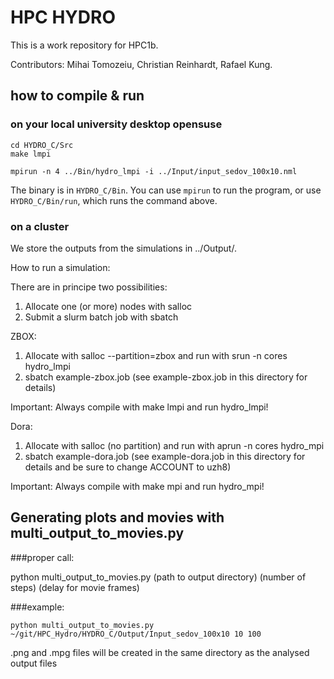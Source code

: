 # HPC HYDRO
This is a work repository for HPC1b.

Contributors: Mihai Tomozeiu, Christian Reinhardt, Rafael Kung.


## how to compile & run

### on your local university desktop opensuse

```
cd HYDRO_C/Src
make lmpi

mpirun -n 4 ../Bin/hydro_lmpi -i ../Input/input_sedov_100x10.nml
```

The binary is in `HYDRO_C/Bin`. You can use `mpirun` to run the program, or use `HYDRO_C/Bin/run`, which runs the command above.


### on a cluster

We store the outputs from the simulations in ../Output/.

How to run a simulation:

There are in principe two possibilities:

1) Allocate one (or more) nodes with salloc
2) Submit a slurm batch job with sbatch

ZBOX:
1) Allocate with salloc --partition=zbox and run with srun -n cores hydro_lmpi
2) sbatch example-zbox.job (see example-zbox.job in this directory for details)

Important: Always compile with make lmpi and run hydro_lmpi!

Dora:
1) Allocate with salloc (no partition) and run with aprun -n cores hydro_mpi
2) sbatch example-dora.job (see example-dora.job in this directory for details and be sure to change ACCOUNT to uzh8)

Important: Always compile with make mpi and run hydro_mpi!




## Generating plots and movies with multi_output_to_movies.py

###proper call:

python multi_output_to_movies.py (path to output directory) (number of steps) (delay for movie frames)

###example:
```
python multi_output_to_movies.py ~/git/HPC_Hydro/HYDRO_C/Output/Input_sedov_100x10 10 100
```
.png and .mpg files will be created in the same directory as the analysed output files


